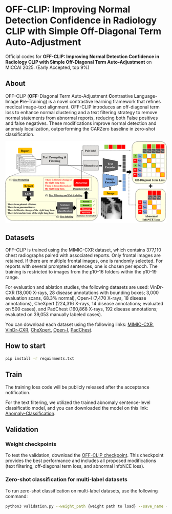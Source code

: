 # OFF-CLIP: Improving Normal Detection Confidence in Radiology CLIP with Simple Off-Diagonal Term Auto-Adjustment
Official codes for **OFF-CLIP: Improving Normal Detection Confidence in Radiology CLIP with Simple Off-Diagonal Term Auto-Adjustment** on MICCAI 2025. (Early Accepted, top 9%)

## About
OFF-CLIP (**OFF**-Diagonal Term Auto-Adjustment **C**ontrastive **L**anguage-**I**mage **P**re-Training) is a novel contrastive learning framework that refines medical image–text alignment. OFF-CLIP introduces an off-diagonal term loss to enhance normal clustering and a text filtering strategy to remove normal statements from abnormal reports, reducing both False positives and false negatives. These modifications improve normal detection and anomaly localization, outperforming the CARZero baseline in zero-shot classification.

![alt text](offclip_figure.png)

## Datasets
OFF-CLIP is trained using the MIMIC-CXR dataset, which contains 377,110 chest radiographs paired with associated reports. Only frontal images are retained. If there are multiple frontal images, one is randomly selected. For reports with several prompted sentences, one is chosen per epoch. The training is restricted to images from the p10-16 folders within the p10-19 range.

For evaluation and ablation studies, the following datasets are used: VinDr-CXR (18,000 X-rays, 28 disease annotations with bounding boxes; 3,000 evaluation scans, 68.3% normal), Open-I (7,470 X-rays, 18 disease annotations), CheXpert (224,316 X-rays, 14 disease annotations; evaluated on 500 cases), and PadChest (160,868 X-rays, 192 disease annotations; evaluated on 39,053 manually labeled cases).

You can download each dataset using the following links: [MIMIC-CXR](https://physionet.org/content/mimic-cxr/2.0.0/), [VinDr-CXR](https://physionet.org/content/vindr-cxr/1.0.0/), [CheXpert](https://stanfordaimi.azurewebsites.net/datasets/23c56a0d-15de-405b-87c8-99c30138950c), [Open-I](https://openi.nlm.nih.gov/faq), [PadChest](http://bimcv.cipf.es/bimcv-projects/padchest/).

## How to start
```bash
pip install -r requirments.txt
```

## Train
The training loss code will be publicly released after the acceptance notification. 

For the text filtering, we utilized the trained abnomaly sentence-level classificatio model, and you can downloaded the model on this link: [Anomaly-Classification](https://drive.google.com/file/d/1QuRSJBnaj5Plj_XAxRE8XsyjESLyS9wb/view?usp=drive_link).

## Validation
### Weight checkpoints  
To test the validation, download the [OFF-CLIP checkpoint](https://drive.google.com/file/d/1JmfB2jbl-58aBrxRwaMrGjhPNUUjKNC-/view?usp=drive_link). This checkpoint provides the best performance and includes all proposed modifications (text filtering, off-diagonal term loss, and abnormal InfoNCE loss).

### Zero-shot classification for multi-label datasets
To run zero-shot classification on multi-label datasets, use the following command:
```bash
python3 validation.py --weight_path {weight path to load} --save_name {name to save similarities and results} -c configs/offclip.yaml
```




